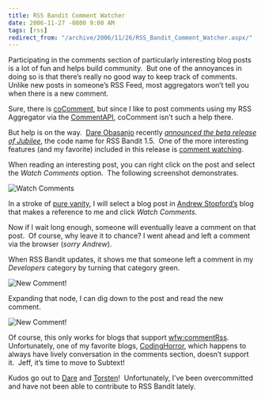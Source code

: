 ```yaml
---
title: RSS Bandit Comment Watcher
date: 2006-11-27 -0800 9:00 AM
tags: [rss]
redirect_from: "/archive/2006/11/26/RSS_Bandit_Comment_Watcher.aspx/"
---
```


Participating in the comments section of particularly interesting blog
posts is a lot of fun and helps build community.  But one of the
annoyances in doing so is that there’s really no good way to keep track
of comments.  Unlike new posts in someone’s RSS Feed, most aggregators
won’t tell you when there is a new comment.

Sure, there is [coComment](http://www.cocomment.com/ "Co Comment"), but
since I like to post comments using my RSS Aggregator via the
[CommentAPI](http://wellformedweb.org/story/9 "The Comment API"),
coComment isn’t such a help there.

But help is on the way.  [Dare
Obasanjo](http://www.25hoursaday.com/weblog/ "Dare") recently
*[announced the beta release of
Jubilee](http://www.25hoursaday.com/weblog/PermaLink.aspx?guid=b989ee41-b5c8-425f-a882-5ec8e92bb6a7 "Jubilee Beta Installer Available")*,
the code name for RSS Bandit 1.5.  One of the more interesting features
(and my favorite) included in this release is [comment
watching](http://www.25hoursaday.com/weblog/PermaLink.aspx?guid=336fc910-afb9-4073-a58a-e2b1812e68f0 "Comment Watching").

When reading an interesting post, you can right click on the post and
select the *Watch Comments* option.  The following screenshot
demonstrates.

![Watch
Comments](https://haacked.com/images/haacked_com/WindowsLiveWriter/RSSBanditCommentWatcher_C82D/RSSBanditWatchComments4.png)

In a stroke of [pure
vanity](https://haacked.com/archive/2004/10/08/BloggingIsPureVanity.aspx "Blogging Is Pure Vanity"),
I will select a blog post in [Andrew
Stopford’s](http://weblogs.asp.net/astopford/ "Andrew Stopford, head of MbUnit")
blog that makes a reference to me and click *Watch Comments*.

Now if I wait long enough, someone will eventually leave a comment on
that post.  Of course, why leave it to chance? I went ahead and left a
comment via the browser (*sorry Andrew*).

When RSS Bandit updates, it shows me that someone left a comment in my
*Developers* category by turning that category green.

![New
Comment!](https://haacked.com/images/haacked_com/WindowsLiveWriter/RSSBanditCommentWatcher_C82D/RssBanditNewComments4.png)

Expanding that node, I can dig down to the post and read the new
comment.

![New
Comment!](https://haacked.com/images/haacked_com/WindowsLiveWriter/RSSBanditCommentWatcher_C82D/RssBanditNewComment4.png)

Of course, this only works for blogs that support
[wfw:commentRss](http://wellformedweb.org/news/wfw_namespace_elements/ "CommentRSS"). 
Unfortunately, one of my favorite blogs,
[CodingHorror](http://codinghorror.com/ "CodingHorror"), which happens
to always have lively conversation in the comments section, doesn’t
support it.  Jeff, it’s time to move to
Subtext!

Kudos go out to [Dare](http://www.25hoursaday.com/weblog/ "Dare") and
[Torsten](http://www.rendelmann.info/blog/ "Torsten")!  Unfortunately,
I’ve been overcommitted and have not been able to contribute to RSS
Bandit lately.

